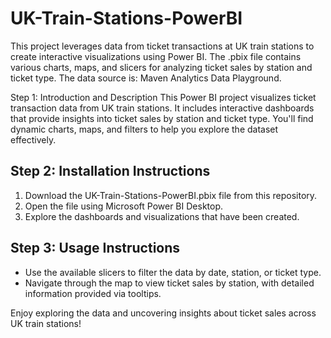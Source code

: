 # UK-Train-Stations-PowerBI

This project leverages data from ticket transactions at UK train stations to create interactive visualizations using Power BI. The .pbix file contains various charts, maps, and slicers for analyzing ticket sales by station and ticket type. The data source is: Maven Analytics Data Playground.

Step 1: Introduction and Description
This Power BI project visualizes ticket transaction data from UK train stations. It includes interactive dashboards that provide insights into ticket sales by station and ticket type. You'll find dynamic charts, maps, and filters to help you explore the dataset effectively.

## Step 2: Installation Instructions
1. Download the UK-Train-Stations-PowerBI.pbix file from this repository.
2. Open the file using Microsoft Power BI Desktop.
3. Explore the dashboards and visualizations that have been created.
## Step 3: Usage Instructions
- Use the available slicers to filter the data by date, station, or ticket type.
- Navigate through the map to view ticket sales by station, with detailed information provided via tooltips.

Enjoy exploring the data and uncovering insights about ticket sales across UK train stations!
